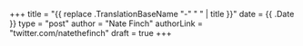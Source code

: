 +++
title = "{{ replace .TranslationBaseName "-" " " | title }}"
date = {{ .Date }}
type = "post"
author = "Nate Finch"
authorLink = "twitter.com/natethefinch"
draft = true
+++

